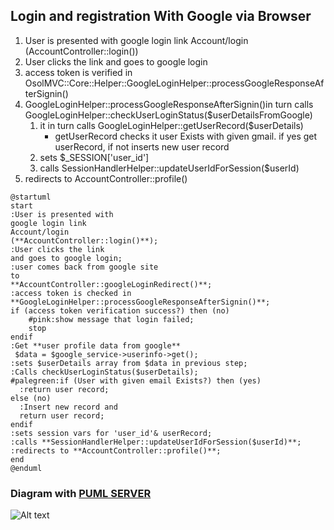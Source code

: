 ## Login and registration With Google via Browser 
1. User is presented with google login link Account/login (AccountController::login())
2. User clicks the link and goes to google login
3. access token is verified in OsolMVC::Core::Helper::GoogleLoginHelper::processGoogleResponseAfterSignin()
4. GoogleLoginHelper::processGoogleResponseAfterSignin()in turn calls GoogleLoginHelper::checkUserLoginStatus($userDetailsFromGoogle) 
	1. it in turn calls GoogleLoginHelper::getUserRecord($userDetails)
		- getUserRecord checks it user Exists with given gmail.  if yes get userRecord, if not inserts new user record
	2. sets $_SESSION['user_id']
	3. calls SessionHandlerHelper::updateUserIdForSession($userId)
5. redirects to AccountController::profile()
```
@startuml
start
:User is presented with 
google login link 
Account/login 
(**AccountController::login()**);
:User clicks the link 
and goes to google login;
:user comes back from google site 
to 
**AccountController::googleLoginRedirect()**;
:access token is checked in 
**GoogleLoginHelper::processGoogleResponseAfterSignin()**;
if (access token verification success?) then (no)
	#pink:show message that login failed;
	stop
endif
:Get **user profile data from google**
 $data = $google_service->userinfo->get();
:sets $userDetails array from $data in previous step;
:Calls checkUserLoginStatus($userDetails);
#palegreen:if (User with given email Exists?) then (yes)
  :return user record;
else (no)
  :Insert new record and
  return user record;
endif
:sets session vars for 'user_id'& userRecord;
:calls **SessionHandlerHelper::updateUserIdForSession($userId)**;
:redirects to **AccountController::profile()**;
end
@enduml
```

### Diagram with [PUML SERVER](http://www.plantuml.com/plantuml/uml/SyfFKj2rKt3CoKnELR1Io4ZDoSa70000)

![Alt text](file://googleLoginWebActivityDiagram.png "Text on mouseover")